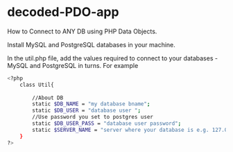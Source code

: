 # decoded-PDO-app
How to Connect to ANY DB using PHP Data Objects.

Install MySQL and PostgreSQL databases in your machine.


In the util.php file, add the values required to connect to your databases - MySQL and PostgreSQL  in turns. For example

```bash
<?php
	class Util{
		
		//About DB
		static $DB_NAME = "my database bname";
		static $DB_USER = "database user ";
		//Use password you set to postgres user
		static $DB_USER_PASS = "database user password";
		static $SERVER_NAME = "server where your database is e.g. 127.0.0.1";
	}
?>

```
